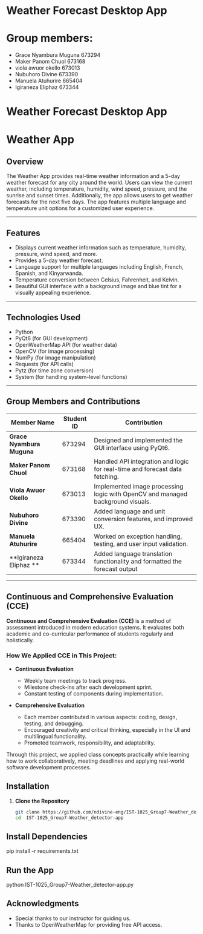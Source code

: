 # Weather Forecast Desktop App 


# Group members:
- Grace Nyambura Muguna 673294
- Maker Panom Chuol 673168
- viola awuor okello 673013
- Nubuhoro Divine 673390
- Manuela Atuhurire 665404
- Igiraneza Eliphaz 673344

# Weather Forecast Desktop App 

# Weather App

## Overview
The Weather App provides real-time weather information and a 5-day weather forecast for any city around the world. Users can view the current weather, including temperature, humidity, wind speed, pressure, and the sunrise and sunset times. Additionally, the app allows users to get weather forecasts for the next five days. The app features multiple language and temperature unit options for a customized user experience.

---

## Features
- Displays current weather information such as temperature, humidity, pressure, wind speed, and more.
- Provides a 5-day weather forecast.
- Language support for multiple languages including English, French, Spanish, and Kinyarwanda.
- Temperature conversion between Celsius, Fahrenheit, and Kelvin.
- Beautiful GUI interface with a background image and blue tint for a visually appealing experience.

---

## Technologies Used
- Python
- PyQt6 (for GUI development)
- OpenWeatherMap API (for weather data)
- OpenCV (for image processing)
- NumPy (for image manipulation)
- Requests (for API calls)
- Pytz (for time zone conversion)
- System (for handling system-level functions)

---


## Group Members and Contributions

| Member Name             | Student ID | Contribution                                                                 |
|-------------------------|------------|------------------------------------------------------------------------------|
| **Grace Nyambura Muguna** | 673294     | Designed and implemented the GUI interface using PyQt6.                      |
| **Maker Panom Chuol**     | 673168     | Handled API integration and logic for real-time and forecast data fetching. |
| **Viola Awuor Okello**    | 673013     | Implemented image processing logic with OpenCV and managed background visuals. |
| **Nubuhoro Divine**       | 673390     | Added language and unit conversion features, and improved UX.               |
| **Manuela Atuhurire**     | 665404     | Worked on exception handling, testing, and user input validation.           |
**Igiraneza Eliphaz **      | 673344    | Added language translation functionality and formatted the forecast output

---

## Continuous and Comprehensive Evaluation (CCE)

**Continuous and Comprehensive Evaluation (CCE)** is a method of assessment introduced in modern education systems. It evaluates both academic and co-curricular performance of students regularly and holistically.

### How We Applied CCE in This Project:

- **Continuous Evaluation**
  - Weekly team meetings to track progress.
  - Milestone check-ins after each development sprint.
  - Constant testing of components during implementation.

- **Comprehensive Evaluation**
  - Each member contributed in various aspects: coding, design, testing, and debugging.
  - Encouraged creativity and critical thinking, especially in the UI and multilingual functionality.
  - Promoted teamwork, responsibility, and adaptability.

Through this project, we applied class concepts practically while learning how to work collaboratively, meeting deadlines and applying real-world software development processes.

## Installation

1. **Clone the Repository**
   ```bash
   git clone https://github.com/ndivine-eng/IST-1025_Group7-Weather_detector-app
   cd  IST-1025_Group7-Weather_detector-app

## Install Dependencies
pip install -r requirements.txt

## Run the App
python IST-1025_Group7-Weather_detector-app.py

## Acknowledgments

- Special thanks to our instructor for guiding us.
- Thanks to OpenWeatherMap for providing free API access.
